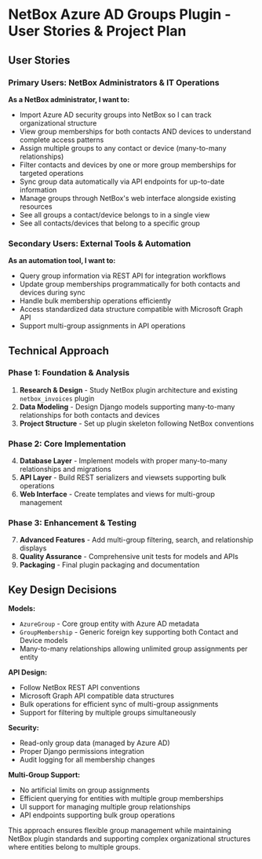 # NetBox Azure AD Groups Plugin - User Stories & Project Plan

## User Stories

### Primary Users: NetBox Administrators & IT Operations
**As a NetBox administrator, I want to:**
- Import Azure AD security groups into NetBox so I can track organizational structure
- View group memberships for both contacts AND devices to understand complete access patterns
- Assign multiple groups to any contact or device (many-to-many relationships)
- Filter contacts and devices by one or more group memberships for targeted operations
- Sync group data automatically via API endpoints for up-to-date information
- Manage groups through NetBox's web interface alongside existing resources
- See all groups a contact/device belongs to in a single view
- See all contacts/devices that belong to a specific group

### Secondary Users: External Tools & Automation
**As an automation tool, I want to:**
- Query group information via REST API for integration workflows
- Update group memberships programmatically for both contacts and devices during sync
- Handle bulk membership operations efficiently
- Access standardized data structure compatible with Microsoft Graph API
- Support multi-group assignments in API operations

## Technical Approach

### Phase 1: Foundation & Analysis
1. **Research & Design** - Study NetBox plugin architecture and existing `netbox_invoices` plugin
2. **Data Modeling** - Design Django models supporting many-to-many relationships for both contacts and devices
3. **Project Structure** - Set up plugin skeleton following NetBox conventions

### Phase 2: Core Implementation  
4. **Database Layer** - Implement models with proper many-to-many relationships and migrations
5. **API Layer** - Build REST serializers and viewsets supporting bulk operations
6. **Web Interface** - Create templates and views for multi-group management

### Phase 3: Enhancement & Testing
7. **Advanced Features** - Add multi-group filtering, search, and relationship displays
8. **Quality Assurance** - Comprehensive unit tests for models and APIs
9. **Packaging** - Final plugin packaging and documentation

## Key Design Decisions

**Models:**
- `AzureGroup` - Core group entity with Azure AD metadata
- `GroupMembership` - Generic foreign key supporting both Contact and Device models
- Many-to-many relationships allowing unlimited group assignments per entity

**API Design:**
- Follow NetBox REST API conventions
- Microsoft Graph API compatible data structures
- Bulk operations for efficient sync of multi-group assignments
- Support for filtering by multiple groups simultaneously

**Security:**
- Read-only group data (managed by Azure AD)
- Proper Django permissions integration
- Audit logging for all membership changes

**Multi-Group Support:**
- No artificial limits on group assignments
- Efficient querying for entities with multiple group memberships
- UI support for managing multiple group relationships
- API endpoints supporting bulk group operations

This approach ensures flexible group management while maintaining NetBox plugin standards and supporting complex organizational structures where entities belong to multiple groups.
